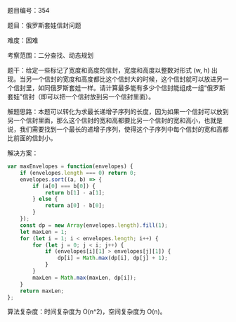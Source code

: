 题目编号：354

题目：俄罗斯套娃信封问题

难度：困难

考察范围：二分查找、动态规划

题干：给定一些标记了宽度和高度的信封，宽度和高度以整数对形式 (w, h) 出现。当另一个信封的宽度和高度都比这个信封大的时候，这个信封就可以放进另一个信封里，如同俄罗斯套娃一样。请计算最多能有多少个信封能组成一组“俄罗斯套娃”信封（即可以把一个信封放到另一个信封里面）。

解题思路：本题可以转化为求最长递增子序列的长度，因为如果一个信封可以放到另一个信封里面，那么这个信封的宽和高都要比另一个信封的宽和高小，也就是说，我们需要找到一个最长的递增子序列，使得这个子序列中每个信封的宽和高都比前面的信封小。

解决方案：

```javascript
var maxEnvelopes = function(envelopes) {
    if (envelopes.length === 0) return 0;
    envelopes.sort((a, b) => {
        if (a[0] === b[0]) {
            return b[1] - a[1];
        } else {
            return a[0] - b[0];
        }
    });
    const dp = new Array(envelopes.length).fill(1);
    let maxLen = 1;
    for (let i = 1; i < envelopes.length; i++) {
        for (let j = 0; j < i; j++) {
            if (envelopes[i][1] > envelopes[j][1]) {
                dp[i] = Math.max(dp[i], dp[j] + 1);
            }
        }
        maxLen = Math.max(maxLen, dp[i]);
    }
    return maxLen;
};
```

算法复杂度：时间复杂度为 O(n^2)，空间复杂度为 O(n)。